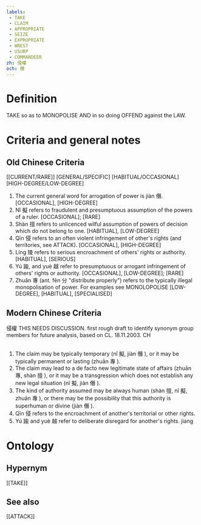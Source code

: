 ```yaml
---
labels: 
 - TAKE
 - CLAIM
 - APPROPRIATE
 - SEIZE
 - EXPROPRIATE
 - WREST
 - USURP
 - COMMANDEER
zh: 侵權
och: 僭
---
```


# Definition
TAKE so as to MONOPOLISE AND in so doing OFFEND against the LAW.
# Criteria and general notes
## Old Chinese Criteria
[[CURRENT/RARE]]
[GENERAL/SPECIFIC]
[HABITUAL/OCCASIONAL]
[HIGH-DEGREE/LOW-DEGREE]
1. The current general word for arrogation of power is jiàn 僭.
[OCCASIONAL], [HIGH-DEGREE]
2. Nǐ 擬 refers to fraudulent and presumptuous assumption of the powers of a ruler.
[OCCASIONAL]; [RARE]
3. Shàn 擅 refers to unlicenced wilful assumption of powers of decision which do not belong to one.
[HABITUAL], [LOW-DEGREE]
4. Qīn 侵 refers to an often violent infringement of other's rights (and territories, see ATTACK).
[OCCASIONAL], [HIGH-DEGREE]
5. Líng 陵 refers to serious encroachment of others' rights or authority.
[HABITUAL], [SERIOUS]
6. Yú 踰, and yuè 越 refer to presumptuous or arrogant infringement of others' rights or authority.
[OCCASIONAL], [LOW-DEGREE]; [RARE]
7. Zhuān 專 (ant. fēn 分 "distribute properly") refers to the typically illegal monopolisation of power. For examples see MONOLOPOLISE
[LOW-DEGREE], [HABITUAL], [SPECIALISED]
## Modern Chinese Criteria
侵權
THIS NEEDS DISCUSSION.
first rough draft to identify synonym group members for future analysis, based on CL. 18.11.2003. CH
## 
1. The claim may be typically temporary (nǐ 擬, jiàn 僭 ), or it may be typically permanent or lasting (zhuān 專 ).
2. The claim may lead to a de facto new legitimate state of affairs (zhuān 專, shàn 擅 ), or it may be a transgression which does not establish any new legal situation (nǐ 擬, jiàn 僭 ).
3. The kind of authority assumed may be always human (shàn 擅, nǐ 擬, zhuān 專 ), or there may be the possibility that this authority is superhuman or divine (jiàn 僭 ).
4. Qīn 侵 refers to the encroachment of another's territorial or other rights.
5. Yú 踰 and yuè 越 refer to deliberate disregard for another's rights. jiang
# Ontology

## Hypernym
[[TAKE]]
## See also
[[ATTACK]]